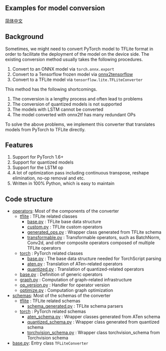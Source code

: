 ## Examples for model conversion
[简体中文](README_zh-CN.md)

## Background

Sometimes, we might need to convert PyTorch model to TFLite format in order to facilitate the deployment of the model on the device side. The existing conversion method usually takes the following procedures.
1. Convert to an ONNX model via `torch.onnx.export`
2. Convert to a Tensorflow frozen model via [onnx2tensorflow](https://github.com/onnx/onnx-tensorflow)
3. Convert to a TFLite model via `tensorflow.lite.TFLiteConverter`

This method has the following shortcomings.
1. The conversion is a lengthy process and often lead to problems
2. The conversion of quantized models is not supported
3. The models with LSTM cannot be converted
4. The model converted with onnx2tf has many redundant OPs

To solve the above problems, we implement this converter that translates models from PyTorch to TFLite directly.

## Features
1. Support for PyTorch 1.6+
2. Support for quantized models
3. Support for the LSTM op
4. A lot of optimization pass including continuous transpose, reshape elimination, no-op removal and etc.
5. Written in 100% Python, which is easy to maintain

## Code structure
+ [operators](operators): Most of the components of the converter
    + [tflite](operators/tflite) : TFLite related classes
        + [base.py](operators/tflite/base.py) : TFLite base data structure
        + [custom.py](operators/tflite/custom.py) : TFLite custom operators
        + [generated_ops.py](operators/tflite/generated_ops.py) : Wrapper class generated from TFLite schema
        + [transformable.py](operators/tflite/transformable.py) : Transformable operators, such as BatchNorm, Conv2d, and other composite operators composed of multiple TFLite operators
    + [torch](operators/torch) : PyTorch related classes
        + [base.py](operators/torch/base.py) : The base data structure needed for TorchScript parsing
        + [aten.py](operators/torch/aten.py) : Translation of ATen-related operators
        + [quantized.py](operators/torch/quantized.py) : Translation of quantized-related operators
    + [base.py](operators/base.py) : Definition of generic operators
    + [graph.py](operators/graph.py) : Computation of graph-related infrastructure
    + [op_version.py](operators/op_version.py) : Handler for operator version
    + [optimize.py](operators/optimize.py) : Computation graph optimization
+ [schemas](schemas): Most of the schemas of the converter
    + [tflite](schemas/tflite) : TFLite related schemas
        + [schema_generated.py](schemas/tflite/schema_generated.py) : TFLite schema parsers
    + [torch](schemas/torch) : PyTorch related schemas
        + [aten_schema.py](schemas/torch/aten_schema.py) : Wrapper classes generated from ATen schema
        + [quantized_schema.py](schemas/torch/quantized_schema.py) : Wrapper class generated from quantized schema
        + [torchvision_schema.py](schemas/torch/torchvision_schema.py) : Wrapper class torchvision_schema from Torchvision schema
+ [base.py](base.py): Entry class `TFLiteConverter`

